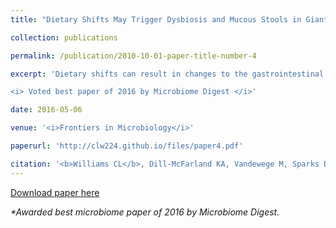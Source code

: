 ```yaml
---
title: "Dietary Shifts May Trigger Dysbiosis and Mucous Stools in Giant Pandas (<i>Ailuropoda melanoleuca</i>)"

collection: publications

permalink: /publication/2010-10-01-paper-title-number-4

excerpt: 'Dietary shifts can result in changes to the gastrointestinal tract (GIT) microbiota, leading to negative outcomes for the host, including inflammation. Giant pandas (<i>Ailuropoda melanoleuca</i>) are physiologically classified as carnivores; however, they consume an herbivorous diet with dramatic seasonal dietary shifts and episodes of chronic GIT distress with symptoms including abdominal pain, loss of appetite and the excretion of mucous stools (mucoids). These episodes adversely affect the overall nutritional and health status of giant pandas. Here, we examined the fecal microbiota of two giant pandas’ non-mucoid and mucoid stools and compared these to samples from a previous winter season that had historically few mucoid episodes. To identify the microbiota present, we isolated and sequenced the 16S rRNA using next-generation sequencing. Mucoids occurred following a seasonal feeding switch from predominately bamboo culm (stalk) to leaves. All fecal samples displayed low diversity and were dominated by bacteria in the phyla Firmicutes and to a lesser extent, Proteobacteria. Fecal samples immediately prior to mucoid episodes had lower microbial diversity as compared to mucoids. Mucoids were mostly comprised of common mucosal-associated taxa including <i>Streptococcus</i> and <i>Leuconostoc</i> species, and exhibited increased abundance for bacteria in the family Pasteurellaceae. Taken together, these findings indicate that mucoids may represent an expulsion of the mucosal lining that is driven by changes in diet. We suggest that these occurrences serve to reset their GIT microbiota following changes in bamboo part preference, as giant pandas have retained a carnivorous GIT anatomy while shifting to an herbivorous diet.

<i> Voted best paper of 2016 by Microbiome Digest </i>'

date: 2016-05-06

venue: '<i>Frontiers in Microbiology</i>'

paperurl: 'http://clw224.github.io/files/paper4.pdf'

citation: '<b>Williams CL</b>, Dill-McFarland KA, Vandewege M, Sparks DL, Kouba AJ, Willard ST, Suen G, Brown AE. (2016). Dietary shifts may trigger dysbiosis and mucous stools in giant pandas (<i>Ailuropoda melanoleuca</i>). <i>Frontiers in Microbiology</i>, 7:661.'
---
```


[Download paper here](http://clw224.github.io/files/paper4.pdf)

<i>*Awarded best microbiome paper of 2016 by Microbiome Digest.</i>
